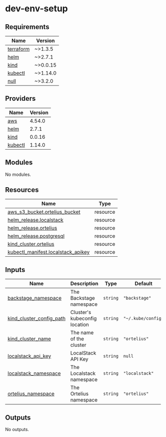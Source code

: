 # dev-env-setup

<!-- BEGINNING OF PRE-COMMIT-TERRAFORM DOCS HOOK -->
## Requirements

| Name | Version |
|------|---------|
| <a name="requirement_terraform"></a> [terraform](#requirement\_terraform) | ~>1.3.5 |
| <a name="requirement_helm"></a> [helm](#requirement\_helm) | ~>2.7.1 |
| <a name="requirement_kind"></a> [kind](#requirement\_kind) | ~>0.0.15 |
| <a name="requirement_kubectl"></a> [kubectl](#requirement\_kubectl) | ~>1.14.0 |
| <a name="requirement_null"></a> [null](#requirement\_null) | ~>3.2.0 |

## Providers

| Name | Version |
|------|---------|
| <a name="provider_aws"></a> [aws](#provider\_aws) | 4.54.0 |
| <a name="provider_helm"></a> [helm](#provider\_helm) | 2.7.1 |
| <a name="provider_kind"></a> [kind](#provider\_kind) | 0.0.16 |
| <a name="provider_kubectl"></a> [kubectl](#provider\_kubectl) | 1.14.0 |

## Modules

No modules.

## Resources

| Name | Type |
|------|------|
| [aws_s3_bucket.ortelius_bucket](https://registry.terraform.io/providers/hashicorp/aws/latest/docs/resources/s3_bucket) | resource |
| [helm_release.localstack](https://registry.terraform.io/providers/hashicorp/helm/latest/docs/resources/release) | resource |
| [helm_release.ortelius](https://registry.terraform.io/providers/hashicorp/helm/latest/docs/resources/release) | resource |
| [helm_release.postgresql](https://registry.terraform.io/providers/hashicorp/helm/latest/docs/resources/release) | resource |
| [kind_cluster.ortelius](https://registry.terraform.io/providers/tehcyx/kind/latest/docs/resources/cluster) | resource |
| [kubectl_manifest.localstack_apikey](https://registry.terraform.io/providers/gavinbunney/kubectl/latest/docs/resources/manifest) | resource |

## Inputs

| Name | Description | Type | Default | Required |
|------|-------------|------|---------|:--------:|
| <a name="input_backstage_namespace"></a> [backstage\_namespace](#input\_backstage\_namespace) | The Backstage namespace | `string` | `"backstage"` | no |
| <a name="input_kind_cluster_config_path"></a> [kind\_cluster\_config\_path](#input\_kind\_cluster\_config\_path) | Cluster's kubeconfig location | `string` | `"~/.kube/config"` | no |
| <a name="input_kind_cluster_name"></a> [kind\_cluster\_name](#input\_kind\_cluster\_name) | The name of the cluster | `string` | `"ortelius"` | no |
| <a name="input_localstack_api_key"></a> [localstack\_api\_key](#input\_localstack\_api\_key) | LocalStack API Key | `string` | `null` | no |
| <a name="input_localstack_namespace"></a> [localstack\_namespace](#input\_localstack\_namespace) | The Localstack namespace | `string` | `"localstack"` | no |
| <a name="input_ortelius_namespace"></a> [ortelius\_namespace](#input\_ortelius\_namespace) | The Ortelius namespace | `string` | `"ortelius"` | no |

## Outputs

No outputs.
<!-- END OF PRE-COMMIT-TERRAFORM DOCS HOOK -->
